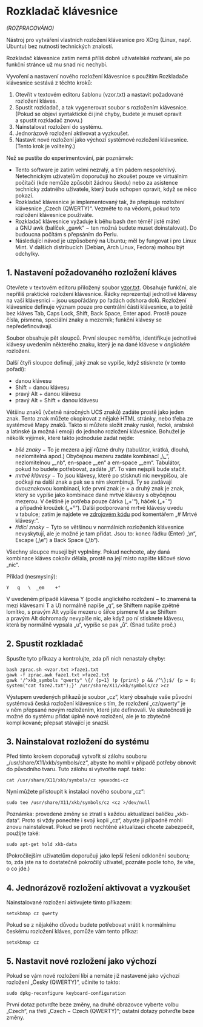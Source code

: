 # Rozkladač klávesnice

*(ROZPRACOVÁNO)*

Nástroj pro vytváření vlastních rozložení klávesnice pro XOrg (Linux, např. Ubuntu) bez nutnosti technických znalostí.

Rozkladač klávesnice zatím nemá příliš dobré uživatelské rozhraní, ale po funkční stránce už mu snad nic nechybí.

Vyvoření a nastavení nového rozložení klávesnice s použitím Rozkladače klávesnice sestává z těchto kroků:

1. Otevřít v textovém editoru šablonu (vzor.txt) a nastavit požadované rozložení kláves.
2. Spustit rozkladač, a tak vygenerovat soubor s rozložením klávesnice. (Pokud se objeví syntaktické či jiné chyby, budete je muset opravit a spustit rozkladač znovu.)
3. Nainstalovat rozložení do systému.
4. Jednorázově rozložení aktivovat a vyzkoušet.
5. Nastavit nové rozložení jako výchozí systémové rozložení klávesnice. (Tento krok je volitelný.)

Než se pustíte do experimentování, pár poznámek:

* Tento software je zatím velmi nezralý, a tím pádem nespolehlivý. Netechnickým uživatelům doporučuji ho zkoušet pouze ve virtuálním počítači (kde nemůže způsobit žádnou škodu) nebo za asistence technicky zdatného uživatele, který bude schopen opravit, když se něco pokazí.
* Rozkladač klávesnice je implementovaný tak, že přepisuje rozložení klávesnice „Czech (QWERTY)“. Vezměte to na vědomí, pokud toto rozložení klávesnice používáte.
* Rozkladač klávesnice vyžaduje k běhu bash (ten téměř jistě máte) a GNU awk (balíček „gawk“ − ten možná budete muset doinstalovat). Do budoucna počítám s přepsáním do Perlu.
* Následující návod je uzpůsobený na Ubuntu; měl by fungovat i pro Linux Mint. V dalších distribucích (Debian, Arch Linux, Fedora) mohou být odchylky.

## 1. Nastavení požadovaného rozložení kláves

Otevřete v textovém editoru přiložený soubor [vzor.txt](vzor.txt). Obsahuje funkční,
ale nepříliš praktické rozložení klávesnice. Řádky reprezentují jednotlivé klávesy na
vaší klávesnici − jsou uspořádány po řadách odshora dolů. Rozložení klávesnice definuje
význam pouze pro centrální části klávesnice, a to ještě bez kláves Tab, Caps Lock,
Shift, Back Space, Enter apod. Prostě pouze čísla, písmena, speciální znaky a mezerník;
funkční klávesy se nepředefinovávají.

Soubor obsahuje pět sloupců. První sloupec neměňte, identifikuje jednotlivé klávesy
uvedením některého znaku, který je na dané klávese v *anglickém* rozložení.

Další čtyři sloupce definují, jaký znak se vypíše, když stisknete (v tomto pořadí):

* danou klávesu
* Shift + danou klávesu
* pravý Alt + danou klávesu
* pravý Alt + Shift + danou klávesu

Většinu znaků (včetně náročných UCS znaků) zadáte prostě jako jeden znak.
Tento znak můžete okopírovat z nějaké HTML stránky, nebo třeba ze systémové Mapy znaků.
Takto si můžete složit znaky ruské, řecké, arabské a latinské (a možná i emoji)
do jednoho rozložení klávesnice.
Bohužel je několik výjimek, které takto jednoduše zadat nejde:

* *bílé znaky* − To je mezera a její různé druhy (tabulátor, krátká, dlouhá, nezlomitelná apod.) Obyčejnou mezeru zadáte kombinací „\\\_“, nezlomitelnou „\_nb“, en-space „\_en“ a em-space „\_em“. Tabulátor, pokud ho budete potřebovat, zadáte „\\t“. To vám nejspíš bude stačit.
* *mrtvé klávesy* − To jsou klávesy, které po stisknutí nic nevypíšou, ale počkají na další znak a pak se s ním skombinují. Ty se zadávají dvouznakovou kombinací, kde první znak je + a druhý znak je znak, který se vypíše jako kombinace dané mrtvé klávesy s obyčejnou mezerou. V češtině je potřeba pouze čárka („+'“), háček („+¯“) a případně kroužek („+°“). Další podporované mrtvé klávesy uvedu v tabulce; zatím je najdete ve [zdrojovém kódu](zprac.sh) pod komentářem „# Mrtvé klávesy:“.
* *řídicí znaky* − Tyto se většinou v normálních rozloženích klávesnice nevyskytují, ale je možné je tam přidat. Jsou to: konec řádku (Enter) „\\n“, Escape („\\e“) a Back Space („\\b“).

Všechny sloupce musejí být vyplněny. Pokud nechcete, aby daná kombinace kláves cokoliv dělala, prostě na její místo napište klíčové slovo „nic“.

Příklad (nesmyslný):

`Y   q   \  _em    +°`

V uvedeném případě klávesa Y (podle anglického rozložení − to znamená ta mezi klávesami T a U) normálně napíše „q“, se Shiftem napíše zpětné lomítko, s pravým Alt vypíše mezeru o šířce písmene M a se Shiftem a pravým Alt dohromady nevypíše nic, ale když po ní stisknete klávesu, která by normálně vypsala „u“, vypíše se pak „ů“. (Snad tušíte proč.)

## 2. Spustit rozkladač

Spusťte tyto příkazy a kontrolujte, zda při nich nenastaly chyby:

`bash zprac.sh <vzor.txt >faze1.txt`<br>
`gawk -f zprac.awk faze1.txt >faze2.txt`<br>
`gawk '/^xkb_symbols "qwerty" \{/ {p=1} !p {print} p && /^\};$/ {p = 0; system("cat faze2.txt");}' /usr/share/X11/xkb/symbols/cz >cz`

Výstupem uvedených příkazů je soubor „cz“, který obsahuje vaše původní systémová
česká rozložení klávesnice s tím, že rozložení „cz/qwerty“ je v něm přepsané
novým rozložením, které jste definovali.
Ve skutečnosti je možné do systému přidat úplně nové rozložení, ale je to
zbytečně komplikované; přepsat stávající je snazší.

## 3. Nainstalovat rozložení do systému

Před tímto krokem doporučuji vytvořit si zálohu souboru „/usr/share/X11/xkb/symbols/cz“, abyste ho mohli v případě potřeby obnovit do původního tvaru. Tuto zálohu si vytvoříte např. takto:

`cat /usr/share/X11/xkb/symbols/cz >puvodni-cz`

Nyní můžete přistoupit k instalaci nového souboru „cz“:

`sudo tee /usr/share/X11/xkb/symbols/cz <cz >/dev/null`

Poznámka: provedené změny se ztratí s každou aktualizací balíčku „xkb-data“.
Proto si vždy ponechte i svoji kopii „cz“, abyste ji případně mohli znovu nainstalovat.
Pokud se proti nechtěné aktualizaci chcete zabezpečit, použijte také:

`sudo apt-get hold xkb-data`

(Pokročilejším uživatelům doporučuji jako lepší řešení odklonění souboru;
to, zda jste na to dostatečně pokročilý uživatel, poznáte podle toho, že víte, o co jde.)

## 4. Jednorázově rozložení aktivovat a vyzkoušet

Nainstalované rozložení aktivujete tímto příkazem:

`setxkbmap cz qwerty`

Pokud se z nějakého důvodu budete potřebovat vrátit k normálnímu českému rozložení kláves, pomůže vám tento příkaz:

`setxkbmap cz`

## 5. Nastavit nové rozložení jako výchozí

Pokud se vám nové rozložení líbí a nemáte již nastavené jako výchozí rozložení „Česky (QWERTY)“, učiníte to takto:

`sudo dpkg-reconfigure keyboard-configuration`

První dotaz potvrďte beze změny, na druhé obrazovce vyberte volbu „Czech“, na třetí „Czech − Czech (QWERTY)“; ostatní dotazy potvrďte beze změny.
